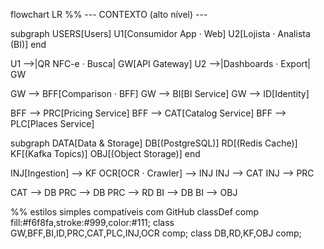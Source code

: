 flowchart LR
  %% --- CONTEXTO (alto nível) ---

  subgraph USERS[Users]
    U1[Consumidor App · Web]
    U2[Lojista · Analista (BI)]
  end

  U1 -->|QR NFC-e · Busca| GW[API Gateway]
  U2 -->|Dashboards · Export| GW

  GW --> BFF[Comparison · BFF]
  GW --> BI[BI Service]
  GW --> ID[Identity]

  BFF --> PRC[Pricing Service]
  BFF --> CAT[Catalog Service]
  BFF --> PLC[Places Service]

  subgraph DATA[Data & Storage]
    DB[(PostgreSQL)]
    RD[(Redis Cache)]
    KF[(Kafka Topics)]
    OBJ[(Object Storage)]
  end

  INJ[Ingestion] --> KF
  OCR[OCR · Crawler] --> INJ
  INJ --> CAT
  INJ --> PRC

  CAT --> DB
  PRC --> DB
  PRC --> RD
  BI --> DB
  BI --> OBJ

  %% estilos simples compatíveis com GitHub
  classDef comp fill:#f6f8fa,stroke:#999,color:#111;
  class GW,BFF,BI,ID,PRC,CAT,PLC,INJ,OCR comp;
  class DB,RD,KF,OBJ comp;
